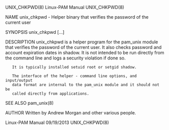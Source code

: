 UNIX_CHKPWD(8)                 Linux-PAM Manual                UNIX_CHKPWD(8)

NAME
       unix_chkpwd - Helper binary that verifies the password of the current
       user

SYNOPSIS
       unix_chkpwd [...]

DESCRIPTION
       unix_chkpwd is a helper program for the pam_unix module that verifies
       the password of the current user. It also checks password and account
       expiration dates in shadow. It is not intended to be run directly from
       the command line and logs a security violation if done so.

       It is typically installed setuid root or setgid shadow.

       The interface of the helper - command line options, and input/output
       data format are internal to the pam_unix module and it should not be
       called directly from applications.

SEE ALSO
       pam_unix(8)

AUTHOR
       Written by Andrew Morgan and other various people.

Linux-PAM Manual                  09/19/2013                   UNIX_CHKPWD(8)
